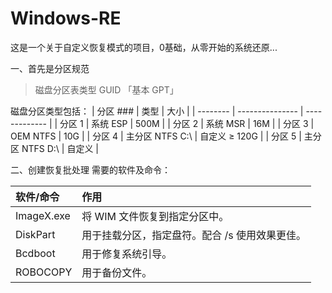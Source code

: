 # Windows-RE
这是一个关于自定义恢复模式的项目，0基础，从零开始的系统还原...

一、首先是分区规范

>磁盘分区表类型 GUID 「基本 GPT」

磁盘分区类型包括：
| 分区 ### | 类型            | 大小          |
| -------- | --------------- | ------------- |
| 分区 1   | 系统 ESP        | 500M          |
| 分区 2   | 系统 MSR        | 16M           |
| 分区 3   | OEM NTFS        | 10G           |
| 分区 4   | 主分区 NTFS C:\ | 自定义 ≥ 120G |
| 分区 5   | 主分区 NTFS D:\ | 自定义        |

二、创建恢复批处理
需要的软件及命令：

| 软件/命令  | 作用                                           |
| :--------- | :------------------------------------------- |
| ImageX.exe | 将 WIM 文件恢复到指定分区中。                    |
| DiskPart   | 用于挂载分区，指定盘符。配合 /s 使用效果更佳。      |
| Bcdboot    | 用于修复系统引导。                              |
| ROBOCOPY   | 用于备份文件。                                 |
